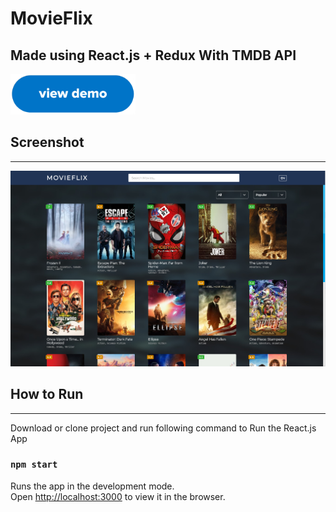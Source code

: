 # MovieFlix

## Made using React.js + Redux With TMDB API

[<img src="demo.png" width="200"/>](https://ironlad85.github.io/movieflix_react_tmdb/)

## Screenshot
<hr/>
<img src="tmdb_pic1.PNG" width="800"/>

## How to Run
<hr/>
Download or clone project and run following command to Run the React.js App

### `npm start`

Runs the app in the development mode.<br> Open [http://localhost:3000](http://localhost:3000) to view it in the browser.

